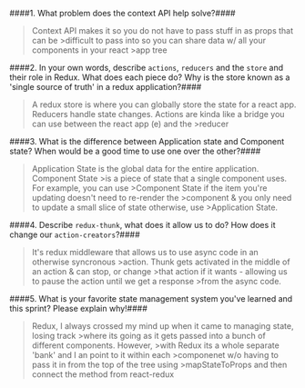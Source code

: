 ####1. What problem does the context API help solve?####

> Context API makes it so you do not have to pass stuff in as props that can be >difficult to pass into so you can share data w/ all your components in your react >app tree

####2. In your own words, describe `actions`, `reducers` and the `store` and their role in Redux. What does each piece do? Why is the store known as a 'single source of truth' in a redux application?####

> A redux store is where you can globally store the state for a react app.
> Reducers handle state changes.
> Actions are kinda like a bridge you can use between the react app (e) and the >reducer

####3. What is the difference between Application state and Component state? When would be a good time to use one over the other?####

> Application State is the global data for the entire application. Component State >is a piece of state that a single component uses. For example, you can use >Component State if the item you're updating doesn't need to re-render the >component & you only need to update a small slice of state otherwise, use >Application State.

####4. Describe `redux-thunk`, what does it allow us to do? How does it change our `action-creators`?####

> It's redux middleware that allows us to use async code in an otherwise syncronous >action. Thunk gets activated in the middle of an action & can stop, or change >that action if it wants - allowing us to pause the action until we get a response >from the async code.

####5. What is your favorite state management system you've learned and this sprint? Please explain why!####

> Redux, I always crossed my mind up when it came to managing state, losing track >where its going as it gets passed into a bunch of different components. However, >with Redux its a whole separate 'bank' and I an point to it within each >componenet w/o having to pass it in from the top of the tree using >mapStateToProps and then connect the method from react-redux
